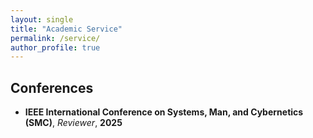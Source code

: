 ```yaml
---
layout: single
title: "Academic Service"
permalink: /service/
author_profile: true
---
```


## Conferences

- **IEEE International Conference on Systems, Man, and Cybernetics (SMC)**, *Reviewer*, **2025**
